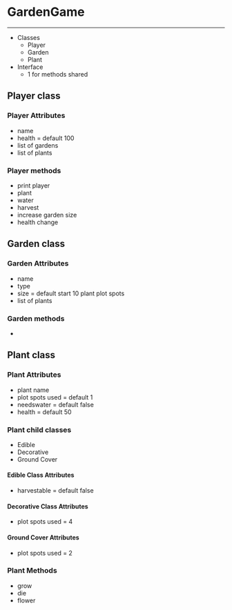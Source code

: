 # GardenGame
---
- Classes
    - Player
    - Garden
    - Plant
- Interface
    - 1 for methods shared

## Player class

### Player Attributes
- name
- health = default 100
- list of gardens
- list of plants

### Player methods
- print player
- plant
- water
- harvest
- increase garden size
- health change


## Garden class

### Garden Attributes
- name
- type
- size = default start 10 plant plot spots
- list of plants

### Garden methods
- 

## Plant class

### Plant Attributes
- plant name
- plot spots used = default 1
- needswater = default false
- health = default 50

### Plant child classes
- Edible
- Decorative
- Ground Cover

#### Edible Class Attributes
- harvestable = default false 

#### Decorative Class Attributes
- plot spots used = 4

#### Ground Cover Attributes
- plot spots used = 2

### Plant Methods
- grow
- die
- flower

